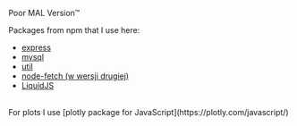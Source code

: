 Poor MAL Version™

Packages from npm that I use here:
- [express](https://www.npmjs.com/package/express)
- [mysql](https://www.npmjs.com/package/mysql)
- [util](https://www.npmjs.com/package/util)
- [node-fetch (w wersji drugiej)](https://www.npmjs.com/package/node-fetch)
- [LiquidJS](https://www.npmjs.com/package/liquidjs)
<br>
For plots I use [plotly package for JavaScript](https://plotly.com/javascript/)
